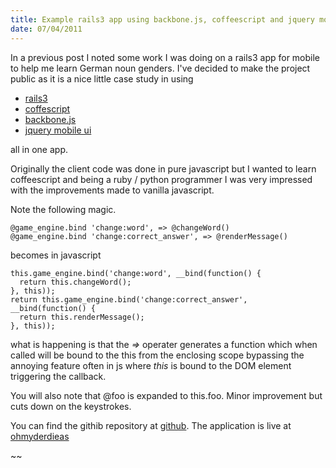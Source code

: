 ```yaml
--- 
title: Example rails3 app using backbone.js, coffeescript and jquery mobile ui
date: 07/04/2011
--- 
```


In a previous post I noted some work I was doing on a rails3 app for mobile to help
me learn German noun genders. I've decided to make the project public as it is a nice
little case study in using

- [rails3](http://rubyonrails.org/)
- [coffescript](http://jashkenas.github.com/coffee-script/)
- [backbone.js](http://documentcloud.github.com/backbone/)
- [jquery mobile ui](http://jquerymobile.com/)

all in one app.

Originally the client code was done in pure javascript but I wanted to learn
coffeescript and being a ruby / python programmer I was very impressed with
the improvements made to vanilla javascript.

Note the following magic.

    @game_engine.bind 'change:word', => @changeWord()
    @game_engine.bind 'change:correct_answer', => @renderMessage()

becomes in javascript

    this.game_engine.bind('change:word', __bind(function() {
      return this.changeWord();
    }, this));
    return this.game_engine.bind('change:correct_answer', __bind(function() {
      return this.renderMessage();
    }, this));

what is happening is that the *=>* operater generates a function which when
called will be bound to the this from the enclosing scope bypassing the
annoying feature often in js where *this* is bound to the DOM element
triggering the callback.

You will also note that @foo is expanded to this.foo. Minor improvement but
cuts down on the keystrokes.




You can find the githib repository at [github](https://github.com/bradphelan/ohmyderdiedas). The application
is live at [ohmyderdieas](http://ohmyderdiesdas.heroku.com)

~~
